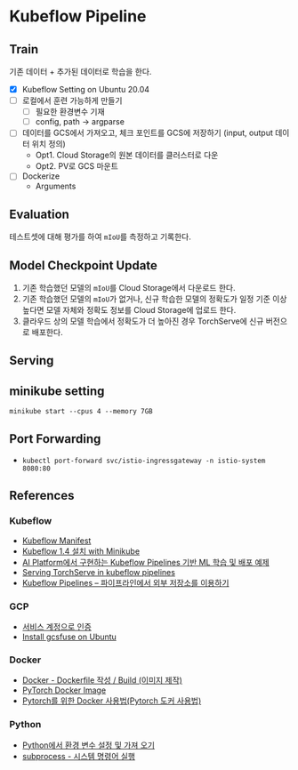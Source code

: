 # Kubeflow Pipeline

## Train

기존 데이터 + 추가된 데이터로 학습을 한다.

- [x] Kubeflow Setting on Ubuntu 20.04
- [ ] 로컬에서 훈련 가능하게 만들기
  - [ ] 필요한 환경변수 기재
  - [ ] config, path -> argparse
- [ ] 데이터를 GCS에서 가져오고, 체크 포인트를 GCS에 저장하기 (input, output 데이터 위치 정의)
  - Opt1. Cloud Storage의 원본 데이터를 클러스터로 다운
  - Opt2. PV로 GCS 마운트
- [ ] Dockerize
  - Arguments

## Evaluation

테스트셋에 대해 평가를 하여 `mIoU`를 측정하고 기록한다.

## Model Checkpoint Update

1. 기존 학습했던 모델의 `mIoU`를 Cloud Storage에서 다운로드 한다.
2. 기존 학습했던 모델의 `mIoU`가 없거나, 신규 학습한 모델의 정확도가 일정 기준 이상 높다면 모델 자체와 정확도 정보를 Cloud Storage에 업로드 한다.
3. 클라우드 상의 모델 학습에서 정확도가 더 높아진 경우 TorchServe에 신규 버전으로 배포한다.

## Serving

## minikube setting

```
minikube start --cpus 4 --memory 7GB
```

## Port Forwarding

- `kubectl port-forward svc/istio-ingressgateway -n istio-system 8080:80`

## References

### Kubeflow

- [Kubeflow Manifest](https://github.com/kubeflow/manifests/tree/v1.4.0)
- [Kubeflow 1.4 설치 with Minikube](https://suwani.tistory.com/18)
- [AI Platform에서 구현하는 Kubeflow Pipelines 기반 ML 학습 및 배포 예제](https://medium.com/google-cloud-apac/gcp-ai-platform-%EC%97%90%EC%84%9C-%EA%B5%AC%ED%98%84%ED%95%98%EB%8A%94-kubeflow-pipelines-%EA%B8%B0%EB%B0%98-ml-%ED%95%99%EC%8A%B5-%EB%B0%8F-%EB%B0%B0%ED%8F%AC-%EC%98%88%EC%A0%9C-part-2-3-22b597f8d127)
- [Serving TorchServe in kubeflow pipelines](https://byeongjokim.github.io/posts/MLOps-Toy-Project-5/)
- [Kubeflow Pipelines – 파이프라인에서 외부 저장소를 이용하기](https://kangwoo.kr/2020/04/04/kubeflow-pipelines-%ED%8C%8C%EC%9D%B4%ED%94%84%EB%9D%BC%EC%9D%B8%EC%97%90%EC%84%9C-%EC%99%B8%EB%B6%80-%EC%A0%80%EC%9E%A5%EC%86%8C%EB%A5%BC-%EC%9D%B4%EC%9A%A9%ED%95%98%EA%B8%B0/)

### GCP

- [서비스 계정으로 인증](https://cloud.google.com/docs/authentication/production)
- [Install gcsfuse on Ubuntu](https://github.com/GoogleCloudPlatform/gcsfuse/blob/master/docs/installing.md)

### Docker

- [Docker - Dockerfile 작성 / Build (이미지 제작)](https://blog.d0ngd0nge.xyz/docker-dockerfile-write/)
- [PyTorch Docker Image](https://hub.docker.com/r/pytorch/pytorch/tags)
- [Pytorch를 위한 Docker 사용법(Pytorch 도커 사용법)](https://greeksharifa.github.io/references/2021/06/21/Docker/)

### Python

- [Python에서 환경 변수 설정 및 가져 오기](https://www.delftstack.com/ko/howto/python/set-and-get-environment-variables-in-python/)
- [subprocess - 시스템 명령어 실행](https://wikidocs.net/124373)
